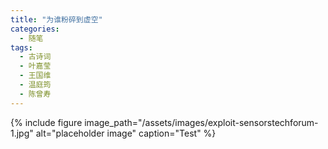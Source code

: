 ```yaml
---
title: "为谁粉碎到虚空"
categories:
  - 随笔
tags:
  - 古诗词
  - 叶嘉莹
  - 王国维
  - 温庭筠
  - 陈曾寿
---
```



{% include figure image_path="/assets/images/exploit-sensorstechforum-1.jpg" alt="placeholder image" caption="Test" %}
